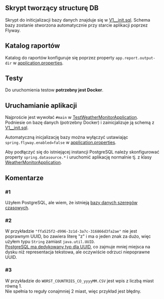 ## Skrypt tworzący structurę DB

Skrypt do initicjalizacji bazy danych znajduje się w [V1__init.sql](src/main/resources/db/migration/V1__init.sql).
Schema bazy zostanie stworzona automatycznie przy starcie aplikacji poprzez Flyway.

## Katalog raportów

Katalog do raportów konfiguruje się poprzez property
`app.report.output-dir` w [application.properties](./src/main/resources/application.properties).

## Testy
Do uruchomienia testow **potrzebny jest Docker**.

## Uruchamianie aplikacji

Najproście jest wywołać `#main` w
[TestWeatherMonitorApplication](src/test/java/com/ing/weather_monitor/integration/TestWeatherMonitorApplication.java).\
Podniesie on bazę danych (potrzebny Docker) i zainicjalizuje ją schemą
z [V1__init.sql](src/main/resources/db/migration/V1__init.sql).

Automatyczną inicjalizację bazy można wyłączyć ustawiając `spring.flyway.enabled=false`
w [application.properties](./src/main/resources/application.properties).

Aby podłączyć się do istniejącej instancji PostgreSQL należy skonfigurować property `spring.datasource.*`
i uruchomić aplikację normalnie tj. z klasy
[WeatherMonitorApplication](src/main/java/com/ing/weather_monitor/WeatherMonitorApplication.java).

## Komentarze

### #1
Użyłem PostgreSQL, ale wiem, że istnieją
[bazy danych szeregów czasowych](https://pl.wikipedia.org/wiki/Baza_danych_szereg%C3%B3w_czasowych).

### #2
W przykładzie `"ffa525f2-d996-3z1d-3a7c-316866d3fa2ae"` nie jest poprawnym UUID,
bo zawiera literę "z" i ma o jeden znak za dużo, więc użyłem typu `String` zamiast `java.util.UUID`.\
[PostgreSQL ma dedykowany typ dla UUID](https://www.postgresql.org/docs/current/datatype-uuid.html),
co zajmuje mniej miejsca na dysku niż representacja tekstowa, ale oczywiście odrzuci niepoprawne UUID.

### #3
W przykładzie do `WORST_COUNTRIES_CO_yyyyMM.CSV` jest wpis z liczbą miast równą 1.\
Nie spełnia to reguły conajmniej 2 miast, więc przykład jest błędny.